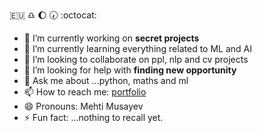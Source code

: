:eu: :libra: :moon: :clock730: :octocat:
- 🔭 I’m currently working on **secret projects**
- 🌱 I’m currently learning everything related to ML and AI
- 👯 I’m looking to collaborate on ppl, nlp and cv projects
- 🤔 I’m looking for help with **finding new opportunity**
- 💬 Ask me about ...python, maths and ml
- 📫 How to reach me: [portfolio](https://musayev.me)
- 😄 Pronouns: Mehti Musayev
- ⚡ Fun fact: ...nothing to recall yet.

